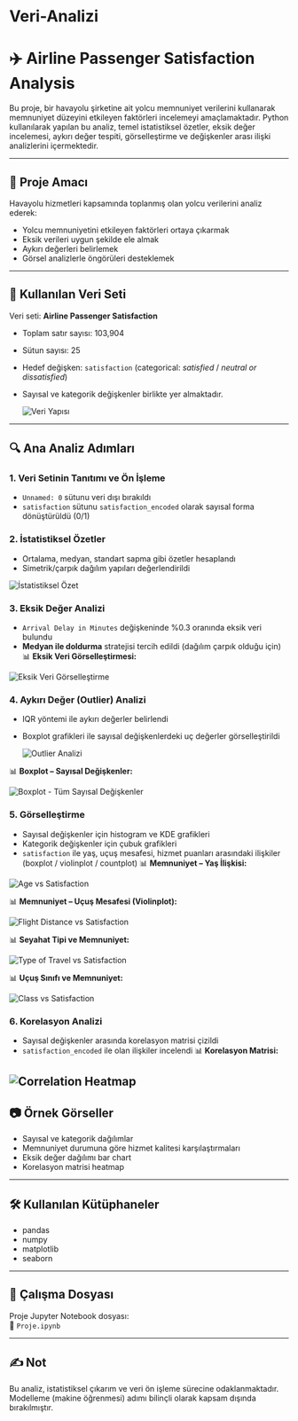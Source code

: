 # Veri-Analizi
# ✈️ Airline Passenger Satisfaction Analysis

Bu proje, bir havayolu şirketine ait yolcu memnuniyet verilerini kullanarak memnuniyet düzeyini etkileyen faktörleri incelemeyi amaçlamaktadır. Python kullanılarak yapılan bu analiz, temel istatistiksel özetler, eksik değer incelemesi, aykırı değer tespiti, görselleştirme ve değişkenler arası ilişki analizlerini içermektedir.

---

## 📌 Proje Amacı

Havayolu hizmetleri kapsamında toplanmış olan yolcu verilerini analiz ederek:
- Yolcu memnuniyetini etkileyen faktörleri ortaya çıkarmak
- Eksik verileri uygun şekilde ele almak
- Aykırı değerleri belirlemek
- Görsel analizlerle öngörüleri desteklemek

---

## 📁 Kullanılan Veri Seti

Veri seti: **Airline Passenger Satisfaction**  
- Toplam satır sayısı: 103,904  
- Sütun sayısı: 25  
- Hedef değişken: `satisfaction` (categorical: *satisfied* / *neutral or dissatisfied*)  
- Sayısal ve kategorik değişkenler birlikte yer almaktadır.

  ![Veri Yapısı](images/airline_data.png)

---

## 🔍 Ana Analiz Adımları

### 1. Veri Setinin Tanıtımı ve Ön İşleme
- `Unnamed: 0` sütunu veri dışı bırakıldı
- `satisfaction` sütunu `satisfaction_encoded` olarak sayısal forma dönüştürüldü (0/1)

### 2. İstatistiksel Özetler
- Ortalama, medyan, standart sapma gibi özetler hesaplandı
- Simetrik/çarpık dağılım yapıları değerlendirildi

![İstatistiksel Özet](images/istatistik.png)

### 3. Eksik Değer Analizi
- `Arrival Delay in Minutes` değişkeninde %0.3 oranında eksik veri bulundu
- **Medyan ile doldurma** stratejisi tercih edildi (dağılım çarpık olduğu için)
📊 **Eksik Veri Görselleştirmesi:**

![Eksik Veri Görselleştirme](images/missing_values.png)

### 4. Aykırı Değer (Outlier) Analizi
- IQR yöntemi ile aykırı değerler belirlendi
- Boxplot grafikleri ile sayısal değişkenlerdeki uç değerler görselleştirildi

  ![Outlier Analizi](images/outlier.png)
  
📊 **Boxplot – Sayısal Değişkenler:**

![Boxplot - Tüm Sayısal Değişkenler](images/boxplot_all.png)

### 5. Görselleştirme
- Sayısal değişkenler için histogram ve KDE grafikleri
- Kategorik değişkenler için çubuk grafikleri
- `satisfaction` ile yaş, uçuş mesafesi, hizmet puanları arasındaki ilişkiler (boxplot / violinplot / countplot)
📊 **Memnuniyet – Yaş İlişkisi:**

![Age vs Satisfaction](images/age_vs_satisfaction.png)

📊 **Memnuniyet – Uçuş Mesafesi (Violinplot):**

![Flight Distance vs Satisfaction](images/flight_distance_vs_satisfaction.png)

📊 **Seyahat Tipi ve Memnuniyet:**

![Type of Travel vs Satisfaction](images/type_of_travel_vs_satisfaction.png)

📊 **Uçuş Sınıfı ve Memnuniyet:**

![Class vs Satisfaction](images/class_vs_satisfaction.png)


### 6. Korelasyon Analizi
- Sayısal değişkenler arasında korelasyon matrisi çizildi
- `satisfaction_encoded` ile olan ilişkiler incelendi
📊 **Korelasyon Matrisi:**

![Correlation Heatmap](images/correlation_matrix.png)
---

## 📷 Örnek Görseller

- Sayısal ve kategorik dağılımlar
- Memnuniyet durumuna göre hizmet kalitesi karşılaştırmaları
- Eksik değer dağılımı bar chart
- Korelasyon matrisi heatmap

---

## 🛠️ Kullanılan Kütüphaneler
- pandas
- numpy
- matplotlib
- seaborn

---

## 📁 Çalışma Dosyası

Proje Jupyter Notebook dosyası:  
📄 `Proje.ipynb`

---

## ✍️ Not

Bu analiz, istatistiksel çıkarım ve veri ön işleme sürecine odaklanmaktadır. Modelleme (makine öğrenmesi) adımı bilinçli olarak kapsam dışında bırakılmıştır.
